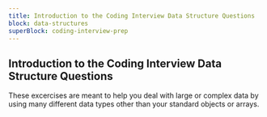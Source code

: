 ```yaml
---
title: Introduction to the Coding Interview Data Structure Questions
block: data-structures
superBlock: coding-interview-prep
---
```


## Introduction to the Coding Interview Data Structure Questions

These excercises are meant to help you deal with large or complex data by using many different data types other than your standard objects or arrays.
